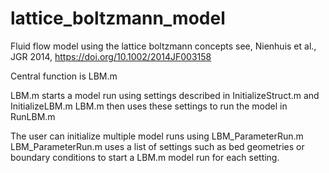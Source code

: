 # lattice_boltzmann_model
Fluid flow model using the lattice boltzmann concepts
see, Nienhuis et al., JGR 2014, https://doi.org/10.1002/2014JF003158

Central function is LBM.m

LBM.m starts a model run using settings described in InitializeStruct.m and InitializeLBM.m
LBM.m then uses these settings to run the model in RunLBM.m

The user can initialize multiple model runs using LBM_ParameterRun.m
LBM_ParameterRun.m uses a list of settings such as bed geometries or boundary conditions to start a LBM.m model run for each setting.
